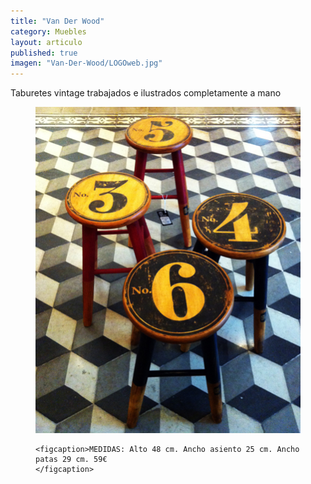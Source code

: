 ```yaml
---
title: "Van Der Wood"
category: Muebles
layout: articulo
published: true
imagen: "Van-Der-Wood/LOGOweb.jpg"
---
```


Taburetes vintage trabajados e ilustrados completamente a mano
<figure>
	<a href="/images/Van-Der-Wood/Web2.jpg"><img src="/images/Van-Der-Wood/Web2.jpg" alt="image"></a>

	<figcaption>MEDIDAS: Alto 48 cm. Ancho asiento 25 cm. Ancho patas 29 cm. 59€	
    </figcaption>
</figure>
